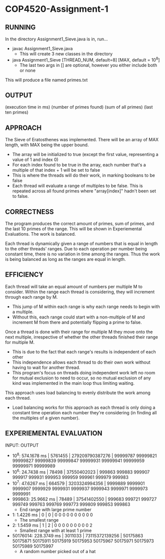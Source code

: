 # COP4520-Assignment-1
## RUNNING
In the directory Assignment1_Sieve.java is in, run...
- javac Assignment1_Sieve.java
  - This will create 3 new classes in the directory
- java Assignment1_Sieve [THREAD_NUM, default=8] [MAX, default = 10<sup>8</sup>]
  - The last two args in [] are optional, however you either include both or none

This will produce a file named primes.txt

## OUTPUT
(execution time in ms) (number of primes found) (sum of all primes) (last ten primes)

## APPROACH
The Sieve of Eratosthenes was implemented.
There will be an array of MAX length, with MAX being the upper bound.
- The array will be initialized to true (except the first value, representing a value of 1 and index 0)
- For each index found to be true in the array, each number that's a multiple of that index + 1 will be set to false
- This is where the threads will do their work, in marking booleans to be false
- Each thread will evaluate a range of multiples to be false. This is repeated across all found primes where "array[index]" hadn't been set to false.

## CORRECTNESS
The program produces the correct amount of primes, sum of primes, and the last 10 primes of the range. This will be shown in Experiemental Evaluations.
The work is balanced. 

Each thread is dynamically given a range of numbers that is equal in length to the other threads' ranges. Due to each operation per number being constant time, there is no variation in time among the ranges. Thus the work is being balanced as long as the ranges are equal in length.

## EFFICIENCY
Each thread will take an equal amount of numbers per multiple M to consider.
Within the range each thread is considering, they will increment through each range by M.
- This jump of M within each range is why each range needs to begin with a multiple.
- Without this, each range could start with a non-multiple of M and increment M from there and potentially flipping a prime to false.

Once a thread is done with their range for multiple M they move onto the next multiple, irrespective of whether the other threads finished their range for multiple M.
- This is due to the fact that each range's results is independent of each other
- This independence allows each thread to do their own work without having to wait for another thread.
- This program's focus on threads doing independent work left no room for mutual exclusion to need to occur, so no mutual exclusion of any kind was implemented in the main loop thus limiting waiting.

This approach uses load balancing to evenly distribute the work among each thread.
- Load balancing works for this approach as each thread is only doing a constant time operation each number they're considering (in finding all the multiples of a given number).

## EXPERIEMENTAL EVALUATION
INPUT: OUTPUT
- 10<sup>8</sup>: 574.1678 ms | 5761455 | 279209790387276 | 99999787 99999821 99999827 99999839 99999847 99999931 99999941 99999959 99999971 99999989 
- 10<sup>6</sup>: 24.7438 ms | 78498 | 37550402023 | 999863 999883 999907 999917 999931 999953 999959 999961 999979 999983 
- 10<sup>7</sup>: 47.6267 ms | 664579 | 3203324994356 | 9999889 9999901 9999907 9999929 9999931 9999937 9999943 9999971 9999973 9999991   
- 999863: 25.9662 ms | 78489 | 37541402550 | 999683 999721 999727 999749 999763 999769 999773 999809 999853 999863 
  - End range with large prime number
- 1: 1.4226 ms | 0 | 0 | 0 0 0 0 0 0 0 0 0 0 
  - The smallest range
- 2: 1.5459 ms | 1 | 2 | 0 0 0 0 0 0 0 0 0 2 
  - Smallest range with at least 1 prime
- 50176014: 228.3749 ms | 3011033 | 73115372139256 | 50175863 50175871 50175911 50175919 50175953 50175967 50175971 50175973 50175989 50175997  
  - A random number picked out of a hat
